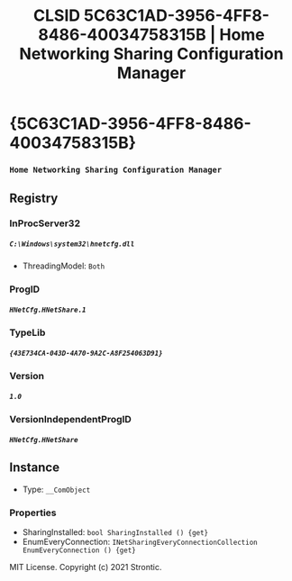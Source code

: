 ﻿---
title: "CLSID 5C63C1AD-3956-4FF8-8486-40034758315B | Home Networking Sharing Configuration Manager"
excerpt: What is COM-Object CLSID 5C63C1AD-3956-4FF8-8486-40034758315B?
---

# {5C63C1AD-3956-4FF8-8486-40034758315B}

### `Home Networking Sharing Configuration Manager`

## Registry


### InProcServer32

##### `C:\Windows\system32\hnetcfg.dll`
* ThreadingModel: `Both`

### ProgID

##### `HNetCfg.HNetShare.1`

### TypeLib

##### `{43E734CA-043D-4A70-9A2C-A8F254063D91}`

### Version

##### `1.0`

### VersionIndependentProgID

##### `HNetCfg.HNetShare`

## Instance

* Type: `__ComObject`

### Properties

* SharingInstalled: `bool SharingInstalled () {get} `
* EnumEveryConnection: `INetSharingEveryConnectionCollection EnumEveryConnection () {get} `

MIT License. Copyright (c) 2021 Strontic.


